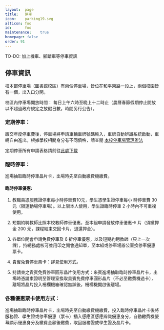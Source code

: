```yaml
---
layout:  page
title:   停車
icon:    parking19.svg
alticon: foo
id:      foo
maintenance:    true
homepage: false
order: 91
---
```


TO-DO: 加上機車、腳踏車等停車資訊

## 停車資訊
校本部停車場（圖書館校區）有兩個停車場，皆位在和平東路一段上，兩個校園皆有一個，出入口分開。

校區內停車場開放時間：
每日上午六時至晚上十二時止（農曆春節假期停止開放以不超過政府規定之放假日數，時間另行公告）。

### 定期停車：
繳交年度停車費後，停車場將申請車輛車牌號碼輸入，車牌自動辨識系統啟動，車輛自由進出。根據學校相關身分有不同價格，請查閱 [本校停車場管理辦法](http://www.ga.ntnu.edu.tw/aff/form/1040616本校停車場管理辦法.docx)

定期停車所有申請表格請前往[此處下載](http://www.ga.ntnu.edu.tw/parking/)


### 臨時停車：
進場抽取臨時停車晶片卡，出場時先至自動繳費機繳費。

#### 臨時停車優惠:

1. 教職員憑服務證停車每小時停車費10元，學生憑學生證停車每小
時停車費 30 元（限運動場停車場）。以上限本人使用，學生證臨時停車 2 小時內不可重複使用。

2. 短期約聘教師比照本校教師停車優惠，至本組申請發放停車優惠卡
片（須繳押金 200 元，課程結束交回卡片，退還押金）。

3. 各單位開會申請免費停車及 6 折停車優惠，以及短期約聘教師（只上一次課），持總務處核可並用印之開會通知單，至本組或停車場辦公室換停車優惠票卡。

4. 貴賓免費停車票卡：詳見使用方式。

5. 持請柬之貴賓免費停車圓形晶片使用方式：來賓進場抽取臨時停車晶片卡，出場時憑請柬證明至管理室換取貴賓免費停車圓形晶片（不必至繳費機過卡），離場將晶片投入柵欄機箱確認無誤後，柵欄機開啟後離場。

### 各種優惠票卡使用方式：
進場抽取臨時停車晶片卡，出場時先至自動繳費機繳費，投入臨時停車晶片卡後將服務證、學生證或停車優惠（票卡）插入感應區感應辨識優惠身分，自動繳費機螢幕顯示優惠身分及繳費金額後繳費，取回服務證或學生證及晶片卡。
